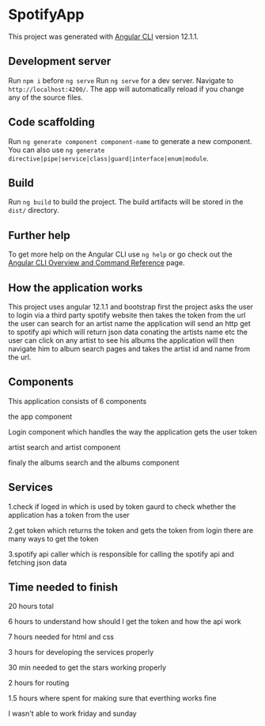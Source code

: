 # SpotifyApp

This project was generated with [Angular CLI](https://github.com/angular/angular-cli) version 12.1.1.

## Development server

Run `npm i` before `ng serve`
Run `ng serve` for a dev server. Navigate to `http://localhost:4200/`. The app will automatically reload if you change any of the source files.


## Code scaffolding

Run `ng generate component component-name` to generate a new component. You can also use `ng generate directive|pipe|service|class|guard|interface|enum|module`.

## Build

Run `ng build` to build the project. The build artifacts will be stored in the `dist/` directory.

## Further help

To get more help on the Angular CLI use `ng help` or go check out the [Angular CLI Overview and Command Reference](https://angular.io/cli) page.


## How the application works
This project uses angular 12.1.1 and bootstrap 
first the project asks the user to login via a third party spotify website then takes the token from the url 
the user can search for an artist name 
the application will send an http get to spotify api which will return 
json data conating the artists name etc
the user can click on any artist to see his albums 
the application will then navigate him to album search pages
and takes the artist id and name from the url.
## Components  
This application consists of 6 components

the app component

Login component which handles the way the application gets the user token 

artist search and artist component 

finaly the albums search and the albums component
## Services
1.check if loged in which is used by token gaurd to check whether the application has a token from the user 

2.get token which returns the token and gets the token from login there are many ways to get the token

3.spotify api caller which is responsible for calling the spotify api and fetching json data
## Time needed to finish 
20 hours total

6 hours to understand how should I get the token and how the api work 

7 hours needed for html and css 

3 hours for developing the services properly

30 min needed to get the stars working properly 

2 hours for routing

1.5 hours where spent for making sure that everthing works fine 
	
I wasn't able to work friday and sunday 





